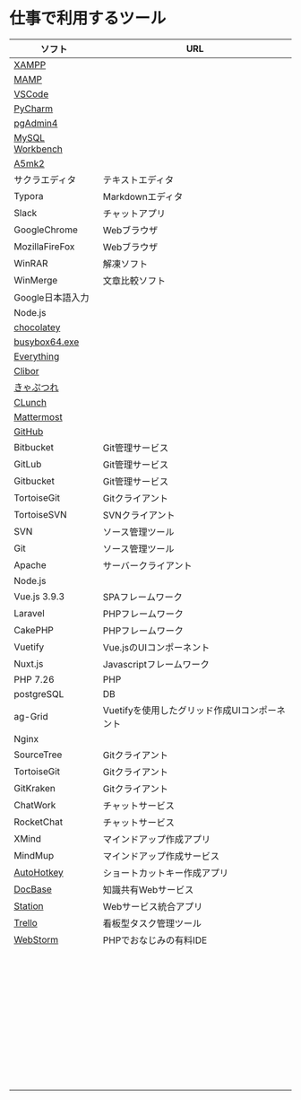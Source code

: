# 仕事で利用するツール



| ソフト                                          | URL                                                          |
| ----------------------------------------------- | ------------------------------------------------------------ |
| [XAMPP](https://www.apachefriends.org/jp/index.html)                                           |                   |
| [MAMP](https://www.mamp.info/en/)                                           |                                     |
| [VSCode](https://code.visualstudio.com/)                                          |                                |
| [PyCharm](https://www.jetbrains.com/ja-jp/pycharm/)                                         |                      |
| [pgAdmin4](https://www.pgadmin.org/download/pgadmin-4-windows/)                                        |           |
| [MySQL Workbench](https://www.mysql.com/jp/products/workbench/)                                 |                  |
| [A5mk2](https://a5m2.mmatsubara.com/)                                           |                                  |
| サクラエディタ                                  | テキストエディタ                                             |
| Typora                                          | Markdownエディタ                                             |
| Slack                                           | チャットアプリ                                               |
| GoogleChrome                                    | Webブラウザ                                                  |
| MozillaFireFox                                  | Webブラウザ                                                  |
| WinRAR                                          | 解凍ソフト                                                   |
| WinMerge                                        | 文章比較ソフト                                               |
| Google日本語入力                                |                                                              |
| Node.js                                         |                                                              |
| [chocolatey](https://chocolatey.org/)                                      |                                       |
| [busybox64.exe](http://frippery.org/busybox/)                                   |                                  |
| [Everything](https://forest.watch.impress.co.jp/library/software/everything/)                                      |  |
| [Clibor](https://forest.watch.impress.co.jp/library/software/clibor/)                                          |   |
| [きゃぷつれ](https://www.vector.co.jp/soft/winnt/art/se504736.html)                                      |         |
| [CLunch](https://forest.watch.impress.co.jp/library/software/claunch/)                                          |  |
| [Mattermost](https://docs.mattermost.com/overview/index.html)                                      |               |
| [GitHub](https://github.com/)                                          |                                           |
| Bitbucket                                       | Git管理サービス                                              |
| GitLub                                          | Git管理サービス                                              |
| Gitbucket                                       | Git管理サービス                                              |
| TortoiseGit                                     | Gitクライアント                                              |
| TortoiseSVN                                     | SVNクライアント                                              |
| SVN                                             | ソース管理ツール                                             |
| Git                                             | ソース管理ツール                                             |
| Apache                                          | サーバークライアント                                         |
| Node.js                                         |                                                              |
| Vue.js  3.9.3                                   | SPAフレームワーク                                            |
| Laravel                                         | PHPフレームワーク                                            |
| CakePHP                                         | PHPフレームワーク                                            |
| Vuetify                                         | Vue.jsのUIコンポーネント                                     |
| Nuxt.js                                         | Javascriptフレームワーク                                     |
| PHP 7.26                                        | PHP                                                          |
| postgreSQL                                      | DB                                                           |
| ag-Grid                                         | Vuetifyを使用したグリッド作成UIコンポーネント                |
| Nginx                                           |                                                              |
| SourceTree                                      | Gitクライアント                                              |
| TortoiseGit                                     | Gitクライアント                                              |
| GitKraken                                       | Gitクライアント                                              |
| ChatWork                                        | チャットサービス                                             |
| RocketChat                                      | チャットサービス                                             |
| XMind                                           | マインドアップ作成アプリ                                     |
| MindMup                                         | マインドアップ作成サービス                                   |
| [AutoHotkey](https://www.autohotkey.com/ )      | ショートカットキー作成アプリ                                 |
| [DocBase](https://docbase.io/)                  | 知識共有Webサービス                                          |
| [Station](https://getstation.com/)              | Webサービス統合アプリ                                        |
| [Trello](https://trello.com/)                   | 看板型タスク管理ツール                                       |
| [WebStorm](https://www.jetbrains.com/webstorm/) | PHPでおなじみの有料IDE                                       |
|                                                 |                                                              |
|                                                 |                                                              |
|                                                 |                                                              |
|                                                 |                                                              |
|                                                 |                                                              |
|                                                 |                                                              |
|                                                 |                                                              |
|                                                 |                                                              |
|                                                 |                                                              |
|                                                 |                                                              |
|                                                 |                                                              |
|                                                 |                                                              |
|                                                 |                                                              |
|                                                 |                                                              |
|                                                 |                                                              |
|                                                 |                                                              |
|                                                 |                                                              |
|                                                 |                                                              |
|                                                 |                                                              |
|                                                 |                                                              |
|                                                 |                                                              |
|                                                 |                                                              |
|                                                 |                                                              |
|                                                 |                                                              |
|                                                 |                                                              |
|                                                 |                                                              |
|                                                 |                                                              |
|                                                 |                                                              |
|                                                 |                                                              |
|                                                 |                                                              |
|                                                 |                                                              |
|                                                 |                                                              |
|                                                 |                                                              |
|                                                 |                                                              |
|                                                 |                                                              |
|                                                 |                                                              |
|                                                 |                                                              |
|                                                 |                                                              |
|                                                 |                                                              |
|                                                 |                                                              |
|                                                 |                                                              |
|                                                 |                                                              |
